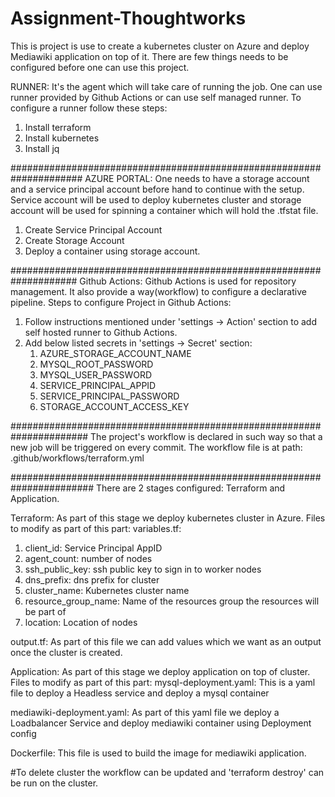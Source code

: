 # Assignment-Thoughtworks
This is project is use to create a kubernetes cluster on Azure and deploy Mediawiki application on top of it. There are few things needs to be configured before one can use this project.

RUNNER:
It's the agent which will take care of running the job. One can use runner provided by Github Actions or can use self managed runner. To configure a runner follow these steps:

1. Install terraform
2. Install kubernetes
3. Install jq

#####################################################################
AZURE PORTAL:
One needs to have a storage account and a service principal account before hand to continue with the setup. Service account will be used to deploy kubernetes cluster and storage account will be used for spinning a container which will hold the .tfstat file.

1. Create Service Principal Account
2. Create Storage Account
3. Deploy a container using storage account.

####################################################################
Github Actions:
Github Actions is used for repository management. It also provide a way(workflow) to configure a declarative pipeline.
Steps to configure Project in Github Actions:
1. Follow instructions mentioned under 'settings -> Action' section to add self hosted runner to Github Actions.
3. Add below listed secrets in 'settings -> Secret' section:
   1. AZURE_STORAGE_ACCOUNT_NAME
   2. MYSQL_ROOT_PASSWORD
   3. MYSQL_USER_PASSWORD
   3. SERVICE_PRINCIPAL_APPID
   4. SERVICE_PRINCIPAL_PASSWORD
   5. STORAGE_ACCOUNT_ACCESS_KEY

######################################################################
The project's workflow is declared in such way so that a new job will be triggered on every commit. The workflow file is at path: .github/workflows/terraform.yml

#######################################################################
There are 2 stages configured: Terraform and Application.

Terraform: As part of this stage we deploy kubernetes cluster in Azure. Files to modify as part of this part:
variables.tf: 
  1. client_id: Service Principal AppID
  2. agent_count: number of nodes
  3. ssh_public_key: ssh public key to sign in to worker nodes
  4. dns_prefix: dns prefix for cluster
  5. cluster_name: Kubernetes cluster name
  6. resource_group_name: Name of the resources group the resources will be part of
  7. location: Location of nodes

output.tf: As part of this file we can add values which we want as an output once the cluster is created.

Application: As part of this stage we deploy application on top of cluster. Files to modify as part of this part:
mysql-deployment.yaml: This is a yaml file to deploy a Headless service and deploy a mysql container

mediawiki-deployment.yaml: As part of this yaml file we deploy a Loadbalancer Service and deploy mediawiki container using Deployment config

Dockerfile: This file is used to build the image for mediawiki application.
  
#To delete cluster the workflow can be updated and 'terraform destroy' can be run on the cluster. 
